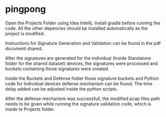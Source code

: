 # pingpong

Open the Projects Folder using Idea Intellij. 
Install gradle before running the code.
All the other depencies should be installed automatically as the project is modified. 

Instructions for Signature Generation and Validation can be found in the pdf document shared.

After the signatures are generated for the individual (Inside Standalone folder for the shared dataset) devices, the signatures were processed and buckets containing those signatures were created. 

Inside the Buckets and Defense folder those signature buckets and Python code for Individual devices defense mechanism can be found. The time delay added can be adjusted inside the python scripts. 

After the defense mechanism was successfull, the modified pcap files path needs to be given while running the signature validation code, which is inside te Projects folder.


